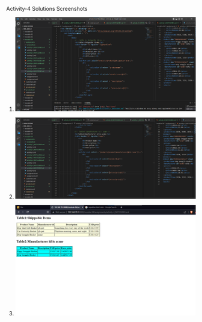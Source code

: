 Activity-4 Solutions Screenshots


1)  ![image info](screenshots/activity-4-1.png)

2)  ![image info](screenshots/activity-4-2.png)

3)  ![image info](screenshots/activity-4-3.png)